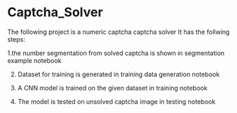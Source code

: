 # Captcha_Solver

The following project is a numeric captcha captcha solver
It has the follwing steps:

1.the number segmentation  from solved captcha is shown in segmentation example notebook 

2. Dataset for training is generated in training data generation notebook

3. A CNN model is trained on the given dataset in training notebook

4. The model is tested on unsolved captcha image in testing notebook
